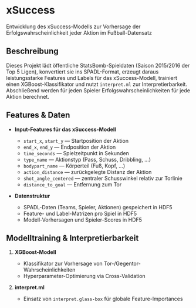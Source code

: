# xSuccess
Entwicklung des xSuccess-Modells zur Vorhersage der Erfolgswahrscheinlichkeit jeder Aktion im Fußball-Datensatz


## Beschreibung

Dieses Projekt lädt öffentliche StatsBomb-Spieldaten (Saison 2015/2016 der Top 5 Ligen), konvertiert sie ins SPADL-Format, erzeugt daraus leistungsstarke Features und Labels für das xSuccess-Modell, trainiert einen XGBoost-Klassifikator und nutzt `interpret.ml` zur Interpretierbarkeit. Abschließend werden für jeden Spieler Erfolgswahrscheinlichkeiten für jede Aktion berechnet.

## Features & Daten

- **Input-Features für das xSuccess-Modell**  
  - `start_x`, `start_y` — Startposition der Aktion  
  - `end_x`, `end_y` — Endposition der Aktion  
  - `time_seconds` — Spielzeitpunkt in Sekunden  
  - `type_name` — Aktionstyp (Pass, Schuss, Dribbling, …)  
  - `bodypart_name` — Körperteil (Fuß, Kopf, …)  
  - `action_distance` — zurückgelegte Distanz der Aktion  
  - `shot_angle_centered` — zentraler Schusswinkel relativ zur Torlinie  
  - `distance_to_goal` — Entfernung zum Tor  

- **Datenstruktur**  
  - SPADL-Daten (Teams, Spieler, Aktionen) gespeichert in HDF5  
  - Feature- und Label-Matrizen pro Spiel in HDF5  
  - Modell-Vorhersagen und Spieler-Scores in HDF5  

## Modelltraining & Interpretierbarkeit

1. **XGBoost-Modell**  
   - Klassifikator zur Vorhersage von Tor-/Gegentor-Wahrscheinlichkeiten  
   - Hyperparameter-Optimierung via Cross-Validation  

2. **interpret.ml**  
   - Einsatz von `interpret.glass-box` für globale Feature-Importances  

